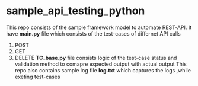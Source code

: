 # sample_api_testing_python

This repo consists of the sample framework model to automate REST-API.
It have **main.py** file which consists of the test-cases of differnet API calls 
1. POST
2. GET
3. DELETE
**TC_base.py** file consists logic of the test-case status and validation method to comapre expected output with actual output
This repo also contains sample log file **log.txt** which captures the logs ,while exeting test-cases
